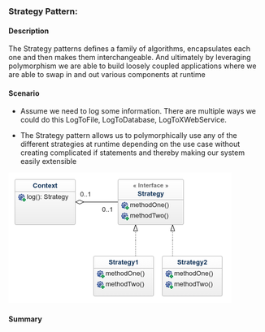 ### Strategy Pattern:

#### Description
The Strategy patterns defines a family of algorithms, encapsulates each one and then makes them interchangeable. And ultimately by leveraging polymorphism we are able to build loosely coupled applications where we are able to swap in and out various components at runtime

#### Scenario
- Assume we need to log some information. There are multiple ways we could do this LogToFile, LogToDatabase, LogToXWebService.

- The Strategy pattern allows us to polymorphically use any of the different strategies at runtime depending on the use case without creating complicated if statements and thereby making our system easily extensible

![Strategy Pattern](assets/strategy.png)


#### Summary
